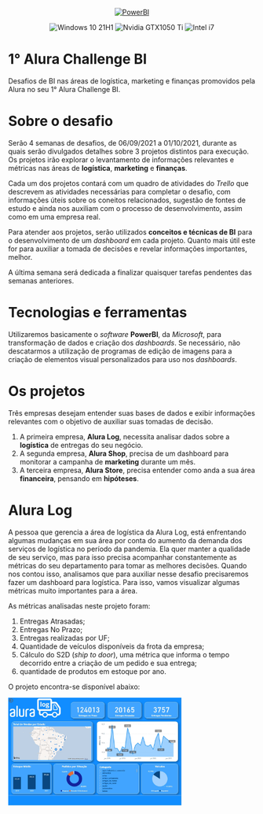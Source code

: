 <p style="text-align: center;">
  <a href="https://powerbi.microsoft.com/pt-br/downloads/" target="_blank">
    <img src="https://img.shields.io/badge/Power_BI-42-f2c811?logo=powerbi" alt="PowerBI">
  </a>
</p>

<p style="text-align: center;">
    <img src="https://img.shields.io/badge/Windows-0078D6?logo=windows&logoColor=white" alt="Windows 10 21H1">
    <img src="https://img.shields.io/badge/NVIDIA-GTX1050_TI-76B900?logo=nvidia&logoColor=white" alt="Nvidia GTX1050 Ti">
    <img src="https://img.shields.io/badge/Intel-Core_i7_7th-0071C5?logo=intel&logoColor=white" alt="Intel i7">
</p>

# 1° Alura Challenge BI

Desafios de BI nas áreas de logística, marketing e finanças promovidos pela Alura no seu 1° Alura Challenge BI.

# Sobre o desafio

Serão 4 semanas de desafios, de 06/09/2021 a 01/10/2021, durante as quais serão divulgados detalhes sobre 3 projetos distintos para execução. Os projetos irão explorar o levantamento de informações relevantes e métricas nas áreas de **logística**, **marketing** e **finanças**.

Cada um dos projetos contará com um quadro de atividades do *Trello* que descrevem as atividades necessárias para completar o desafio, com informações úteis sobre os coneitos relacionados, sugestão de fontes de estudo e ainda nos auxiliam com o processo de desenvolvimento, assim como em uma empresa real.

Para atender aos projetos, serão utilizados **conceitos e técnicas de BI** para o desenvolvimento de um *dashboard* em cada projeto. Quanto mais útil este for para auxiliar a tomada de decisões e revelar informações importantes, melhor.

A última semana será dedicada a finalizar quaisquer tarefas pendentes das semanas anteriores.

# Tecnologias e ferramentas

Utilizaremos basicamente o *software* **PowerBI**, da *Microsoft*, para transformação de dados e criação dos *dashboards*. Se necessário, não descatarmos a utilização de programas de edição de imagens para a criação de elementos visual personalizados para uso nos *dashboards*.

# Os projetos

Três empresas desejam entender suas bases de dados e exibir informações relevantes com o objetivo de auxiliar suas tomadas de decisão.

1. A primeira empresa, **Alura Log**, necessita analisar dados sobre a **logística** de entregas do seu negócio.
2. A segunda empresa, **Alura Shop**, precisa de um dashboard para monitorar a campanha de **marketing** durante um mês.
3. A terceira empresa, **Alura Store**, precisa entender como anda a sua área **financeira**, pensando em **hipóteses**.

# Alura Log

A pessoa que gerencia a área de logística da Alura Log, está enfrentando algumas mudanças em sua área por conta do aumento da demanda dos serviços de logística no período da pandemia. Ela quer manter a qualidade de seu serviço, mas para isso precisa acompanhar constantemente as métricas do seu departamento para tomar as melhores decisões. Quando nos contou isso, analisamos que para auxiliar nesse desafio precisaremos fazer um dashboard para logística. Para isso, vamos visualizar algumas métricas muito importantes para a área.

As métricas analisadas neste projeto foram:

1. Entregas Atrasadas;
2. Entregas No Prazo;
3. Entregas realizadas por UF;
4. Quantidade de veículos disponíveis da frota da empresa;
5. Cálculo do S2D (*ship to door*), uma métrica que informa o tempo decorrido entre a criação de um pedido e sua entrega;
6. quantidade de produtos em estoque por ano.

O projeto encontra-se disponível abaixo:

<a href="https://app.powerbi.com/view?r=eyJrIjoiMTMxMWZjOGEtZmE2MC00MjhhLTk1NzQtMTBlYjA1NDIyZjIzIiwidCI6IjJlYTRlYWE0LTdiZDQtNGU0ZC05NWRkLWRhZWE3ZmYwYjA4YSJ9" target="_blank">
  <img src='AluraLog/Challenge BI - Semana 01 - AluraLog.jpg' alt="Alura Log Dashboard" width="70%" />
</a>
